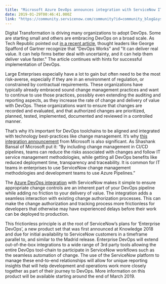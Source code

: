 ```yaml
---
title: "Microsoft Azure DevOps announces integration with ServiceNow ITSM"
date: 2019-01-29T00:46:41.000Z
link: "https://community.servicenow.com/community?id=community_blog&sys_id=fc5a3adddbdba7c0b1b102d5ca9619f7"
---
```

<p>Digital Transformation is driving many organizations to adopt DevOps. Some are starting small and others are embracing DevOps on a broad scale. As Tech Republic pointed out <a href="https://www.techrepublic.com/article/how-to-avoid-the-top-5-causes-of-devops-failure/" target="_blank" rel="noopener noreferrer nofollow">in a recent article</a>, thought leaders like George Spafford of Gartner recognize that “DevOps Works” and &#34;It can deliver real value. It can help firms better deal with uncertainty, and it can help them deliver value faster.&#34; The article continues with hints for successful implementation of DevOps.</p>
<p>Large Enterprises especially have a lot to gain but often need to be the most risk-averse, especially if they are in an environment of regulation, or constrained by contractual requirements. These organizations have typically already embraced sound change management practices and want to continue to use those practices, possibly even extending the auditing and reporting aspects, as they increase the rate of change and delivery of value with DevOps. These organizations want to ensure that changes are recorded and evaluated, and that authorized changes are prioritized, planned, tested, implemented, documented and reviewed in a controlled manner.</p>
<p>That’s why it’s important for DevOps toolchains to be aligned and integrated with technology best-practices like change management. It’s why <a href="https://blogs.msdn.microsoft.com/devops/2019/01/16/include-servicenow-change-management-in-azure-pipelines/" target="_blank" rel="noopener noreferrer nofollow">this integration announcement</a> from Microsoft is also significant. As Shashank Bansal of Microsoft put it: “By including change management in CI/CD pipelines, teams can reduce the risks associated with changes and follow IT service management methodologies, while getting all DevOps benefits like reduced deployment time, transparency and traceability. It is common for IT teams in enterprises to use ServiceNow change management methodologies and development teams to use Azure Pipelines.”</p>
<p>The <a href="https://docs.microsoft.com/en-us/azure/devops/pipelines/release/approvals/servicenow?view&#61;vsts" target="_blank" rel="noopener noreferrer nofollow">Azure DevOps integration</a> with ServiceNow makes it simple to ensure appropriate change controls are an inherent part of your DevOps pipeline while adding no friction to your delivery of value. The integration adds a seamless interaction with existing change authorization processes. This can make the change authorization and tracking process more frictionless for developers that otherwise may have experienced delays before their work can be deployed to production.</p>
<p>This frictionless principle is at the root of ServiceNow’s plans for ‘Enterprise DevOps’, a new product set that was first announced at Knowledge 2018 and due for initial availability to ServiceNow customers in a timeframe parallel to, and similar to the Madrid release. Enterprise DevOps will extend out-of-the-box integrations to a wide range of 3rd party tools allowing the entire DevOps tool-chain to participate in ServiceNow workflows such as the seamless automation of change. The use of the ServiceNow platform to manage these end-to-end relationships will allow for unique reporting insights that will help development and operations work more closely together as part of their journey to DevOps. More information on this product will be available starting around the end of March 2019. </p>